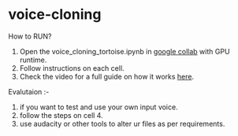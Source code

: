 # voice-cloning

How to RUN?

1. Open the voice_cloning_tortoise.ipynb in [google collab](https://colab.research.google.com/github/24tarun/voice-cloning/blob/main/voice_cloning_tortoise.ipynb#scrollTo=Gen09NM4hONQ) with GPU runtime.
2. Follow instructions on each cell.
3. Check the video for a full guide on how it works [here](https://drive.google.com/file/d/1UlTSvJcq7CTIvA-g9-pB9LIM5_uJFyPu/view?usp=sharing).


Evalutaion :-
 1. if you want to test and use your own input voice.
 2. follow the steps on cell 4.
 3. use audacity or other tools to alter ur files as per requirements.
